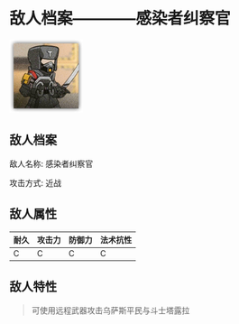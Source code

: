 # 敌人档案————感染者纠察官

![感染者纠察官](./eneIcons/感染者纠察官.png)

## 敌人档案

敌人名称: 感染者纠察官

攻击方式: 近战

## 敌人属性

| 耐久      | 攻击力  | 防御力 | 法术抗性 |
|---------|------|-----|------|
| C | C | C | C |

## 敌人特性
> 可使用远程武器攻击乌萨斯平民与斗士塔露拉
